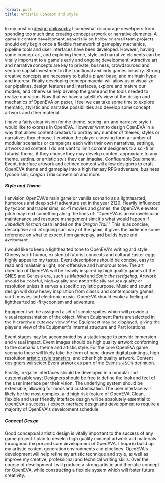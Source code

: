```yaml
---
format: post
title: Artistic Concept and Style
---
```

In my post on <a href="https://maxmurder.github.io/OpenEVA/2017/04/24/PhilosophyOfDesign.html">design philosophy</a> I somewhat discourage developers from spending too much time creating concept artwork or narrative elements. A game's content development, especially on hobby or small team projects should only begin once a flexible framework of gameplay mechanics, pipeline tools and user interfaces have been developed. However, having some concept art, and exploring theme, style and narrative elements can be vitally important to a game's early and ongoing development. Attractive art and narrative concepts are key to private, business, crowdsourced and venture capital investment in the traditional and indy games industry. Strong creative concepts are necessary to build a player base, and maintain hype and interest. Finally developing concept material will allow us to visualize our pipelines, design features and interfaces, explore and mature our models, and otherwise help develop the game and the tools needed to realize our vision. Now that we have a satellite's view of the design and mechanics of OpenEVA on paper, I feel we can take some time to explore thematic, stylistic and narrative possibilities and develop some concept artwork and other material.

I have a fairly clear vision for the theme, setting, art and narrative style I would like to express in OpenEVA. However want to design OpenEVA in a way that allows content creators to portray any number of themes, styles or narratives they choose. I envision the player choosing form a number of modular scenarios or campaigns each with their own narratives, settings, artwork and content. I do not want to limit content designers to a sci-fi or futurist theme, if they choose they may develop content appropriate to any theme, setting, or artistic style they can imagine. Configurable Equipment, Event, interface artwork and defined content will allow designers to craft OpenEVA theme and gameplay into a high fantasy RPG adventure, business tycoon sim, <i>Oregon Trail</i> conversion and more. 

##### Style and Theme

I envision OpenEVA's main game or vanilla scenario as a lighthearted, humorous and deep sci-fi adventure set in the year 2120. Heavily influenced by tycoon and trader sims, sci-fi movies and games, the OpenEVA elevator pitch may read something along the lines of: "OpenEVA is an extravehicular maintenance and resource management sim; It's what would happen if <i>Jebediah Kerman</i> cash landed on the <i>Oregon Trail</i>." This is as concise, descriptive and intriguing summary of the game, it gives the audience some reference on what to expect from gameplay, and builds hype and excitement.

I would like to keep a lighthearted tone to OpenEVA's writing and style. Cheesy sci-fi humor, existential futurist concepts and cultural Easter eggs highly appeal to my tastes. Event descriptions should be concise, easy to read and maintain a light, non-offensive and humorous tone. The art direction of OpenEVA will be heavily inspired by high quality games of the SNES and Genesis era, such as <i>Metroid</i> and <i>Sonic the Hedgehog</i>. Artwork should be colorful, high-quality and <b>not</b> artificially reduce quality or resolution unless it serves a specific stylistic purpose. Music and sound design will draw heavy inspiration from classic and contemporary games, sci-fi movies and electronic music. OpenEVA should evoke a feeling of lighthearted sci-fi tycoonism and adventure.  
 
Equipment will be assigned a set of simple sprites which will provide a visual representation of the object. When Equipment Parts are selected in the hierarchy a cutaway view of the Equipment may be displayed, giving the player a view of the Equipment's internal structure and Part locations.

Event stages may be accompanied by a static image to provide immersion and visual impact. Event images should be high quality artwork conforming to the scenario's theme and artistic style. For the core OpenEVA game scenario these will likely take the form of hand-drawn digital paintings, high resolution <a href="https://github.com/jcjohnson/neural-style">artistic style transfers</a>, and other high quality artwork. Content designers will select Event artwork as part of the Event's JSON definition. 

Finally, in-game interfaces should be developed in a modular and customizable way; Designers should be free to define the look and feel of the user interface per their vision. The underlying system should be extensible, allowing for mods and customisation. The user interface will likely be the most complex, and high risk feature of OpenEVA. Clean, flexible and user friendly interface design will be absolutely essential to OpenEVA's success. I expect interface design and development to require a majority of OpenEVA's development schedule.

##### Concept Design

Good conceptual artistic design is vitally important to the success of any game project. I plan to develop high quality concept artwork and materials throughout the pre and core development of OpenEVA. I hope to build up my artistic content generation environments and pipelines. OpenEVA's development will help refine my artistic technique and style, as well as improve my creative, professional and technical writing skills. Over the course of development I will produce a strong artistic and thematic concept for OpenEVA, while constructing a flexible system which will foster future creativity.
